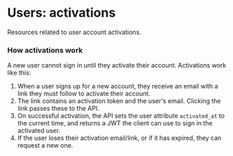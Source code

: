 # Users: activations

Resources related to user account activations.

### How activations work

A new user cannot sign in until they activate their account. Activations work like this:

1. When a user signs up for a new account, they receive an email with a link they must follow to activate their account.
2. The link contains an activation token and the user's email. Clicking the link passes these to the API.
3. On successful activation, the API sets the user attribute `activated_at` to the current time, and returns a JWT the client can use to sign in the activated user.
4. If the user loses their activation email/link, or if it has expired, they can request a new one.

